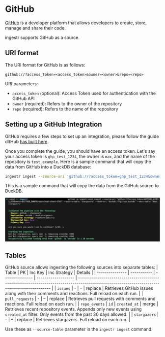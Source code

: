 # GitHub

[GitHub](https://github.com/) is a developer platform that allows developers to create, store, manage and share their code.

ingestr supports GitHub as a source.

## URI format

The URI format for GitHub is as follows:

```plaintext
github://?access_token=<access_token>&owner=<owner>&repo=<repo>
```

URI parameters:

- `access_token` (optional): Access Token used for authentication with the GitHub API
- `owner` (required): Refers to the owner of the repository
- `repo` (required): Refers to the name of the repository


## Setting up a GitHub Integration

GitHub requires a few steps to set up an integration, please follow the guide dltHub [has built here](https://dlthub.com/docs/dlt-ecosystem/verified-sources/github#setup-guide).

Once you complete the guide, you should have an access token. Let's say your access token is `ghp_test_1234`, the owner is `max`, and the name of the repository is `test_example`. Here is a sample command that will copy the data from GitHub into a DuckDB database:

```sh
ingestr ingest --source-uri 'github://?access_token=ghp_test_1234&owner=max&repo=test_example' --source-table 'issues' --dest-uri duckdb:///github.duckdb --dest-table 'dest.issues'
```

This is a sample command that will copy the data from the GitHub source to DuckDB.

<img alt="github_img" src="../media/github.png" />

## Tables

GitHub source allows ingesting the following sources into separate tables:
| Table           | PK | Inc Key | Inc Strategy | Details                                                                                                                                        |
| --------------- | ----------- | --------------- | ------------------- | ---------------------------------------------------------------------------------------------------------------------------------------------- |
| `issues`        | - | –                | replace               | Retrieves GitHub issues along with their comments and reactions. Full reload on each run.                                        |
| `pull_requests` | - | –                | replace               | Retrieves pull requests with comments and reactions. Full reload on each run.                                                    |
| `repo_events`   | `id` | `created_at`     | merge  | Retrieves recent repository events. Appends only new events using `created_at` filter. Only events from the past 30 days allowed. |
| `stargazers`    | - | –                | replace               | Retrieves stargazers. Full reload on each run.                                  |


Use these as `--source-table` parameter in the `ingestr ingest` command.
 